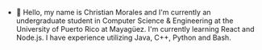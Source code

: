 - 👋 Hello, my name is Christian Morales and I'm currently an undergraduate student in Computer Science & Engineering at the University of Puerto Rico at Mayagüez. I'm currently learning React and Node.js. I have experience utilizing Java, C++, Python and Bash.
<!---
ChristianMorales25/ChristianMorales25 is a ✨ special ✨ repository because its `README.md` (this file) appears on your GitHub profile.
You can click the Preview link to take a look at your changes.
--->
